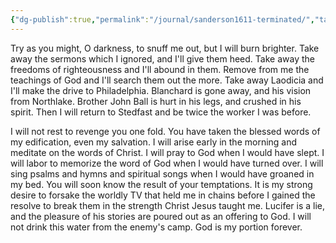 ```yaml
---
{"dg-publish":true,"permalink":"/journal/sanderson1611-terminated/","tags":["sanctification","television"],"created":"Jul 6, 2020, 10:23 PM"}
---
```



Try as you might, O darkness, to snuff me out, but I will burn brighter. Take away the sermons which I ignored, and I'll give them heed. Take away the freedoms of righteousness and I'll abound in them. Remove from me the teachings of God and I'll search them out the more. Take away Laodicia and I'll make the drive to Philadelphia. Blanchard is gone away, and his vision from Northlake. Brother John Ball is hurt in his legs, and crushed in his spirit. Then I will return to Stedfast and be twice the worker I was before.

I will not rest to revenge you one fold. You have taken the blessed words of my edification, even my salvation. I will arise early in the morning and meditate on the words of Christ. I will pray to God when I would have slept. I will labor to memorize the word of God when I would have turned over. I will sing psalms and hymns and spiritual songs when I would have groaned in my bed. You will soon know the result of your temptations. It is my strong desire to forsake the worldly TV that held me in chains before I gained the resolve to break them in the strength Christ Jesus taught me. Lucifer is a lie, and the pleasure of his stories are poured out as an offering to God. I will not drink this water from the enemy's camp. God is my portion forever.